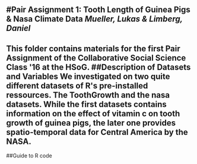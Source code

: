 #Pair Assignment 1: Tooth Length of Guinea Pigs & Nasa Climate Data
*Mueller, Lukas & Limberg, Daniel*
---
This folder contains materials for the first Pair Assignment of the Collaborative Social Science Class '16 at the HSoG.
##Description of Datasets and Variables
We investigated on two quite different datasets of R's pre-installed ressources. The **ToothGrowth** and the **nasa** datasets. While the first datasets contains information on the effect of vitamin c on tooth growth of guinea pigs, the later one provides spatio-temporal data for Central America by the NASA. 
---
##Guide to R code
